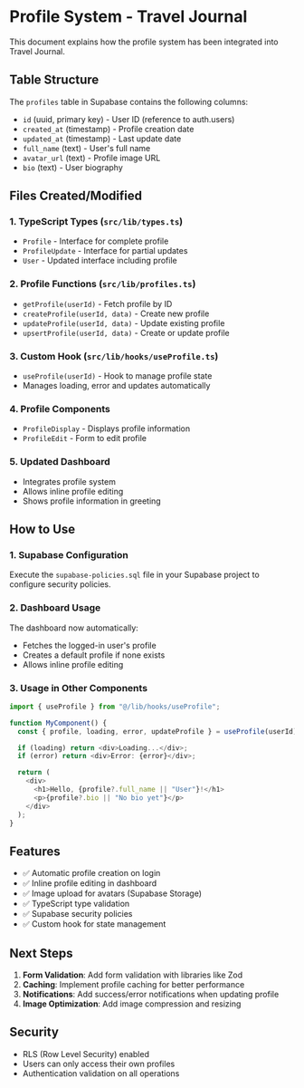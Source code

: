 # Profile System - Travel Journal

This document explains how the profile system has been integrated into Travel Journal.

## Table Structure

The `profiles` table in Supabase contains the following columns:

- `id` (uuid, primary key) - User ID (reference to auth.users)
- `created_at` (timestamp) - Profile creation date
- `updated_at` (timestamp) - Last update date
- `full_name` (text) - User's full name
- `avatar_url` (text) - Profile image URL
- `bio` (text) - User biography

## Files Created/Modified

### 1. TypeScript Types (`src/lib/types.ts`)

- `Profile` - Interface for complete profile
- `ProfileUpdate` - Interface for partial updates
- `User` - Updated interface including profile

### 2. Profile Functions (`src/lib/profiles.ts`)

- `getProfile(userId)` - Fetch profile by ID
- `createProfile(userId, data)` - Create new profile
- `updateProfile(userId, data)` - Update existing profile
- `upsertProfile(userId, data)` - Create or update profile

### 3. Custom Hook (`src/lib/hooks/useProfile.ts`)

- `useProfile(userId)` - Hook to manage profile state
- Manages loading, error and updates automatically

### 4. Profile Components

- `ProfileDisplay` - Displays profile information
- `ProfileEdit` - Form to edit profile

### 5. Updated Dashboard

- Integrates profile system
- Allows inline profile editing
- Shows profile information in greeting

## How to Use

### 1. Supabase Configuration

Execute the `supabase-policies.sql` file in your Supabase project to configure security policies.

### 2. Dashboard Usage

The dashboard now automatically:

- Fetches the logged-in user's profile
- Creates a default profile if none exists
- Allows inline profile editing

### 3. Usage in Other Components

```typescript
import { useProfile } from "@/lib/hooks/useProfile";

function MyComponent() {
  const { profile, loading, error, updateProfile } = useProfile(userId);

  if (loading) return <div>Loading...</div>;
  if (error) return <div>Error: {error}</div>;

  return (
    <div>
      <h1>Hello, {profile?.full_name || "User"}!</h1>
      <p>{profile?.bio || "No bio yet"}</p>
    </div>
  );
}
```

## Features

- ✅ Automatic profile creation on login
- ✅ Inline profile editing in dashboard
- ✅ Image upload for avatars (Supabase Storage)
- ✅ TypeScript type validation
- ✅ Supabase security policies
- ✅ Custom hook for state management

## Next Steps

1. **Form Validation**: Add form validation with libraries like Zod
2. **Caching**: Implement profile caching for better performance
3. **Notifications**: Add success/error notifications when updating profile
4. **Image Optimization**: Add image compression and resizing

## Security

- RLS (Row Level Security) enabled
- Users can only access their own profiles
- Authentication validation on all operations

